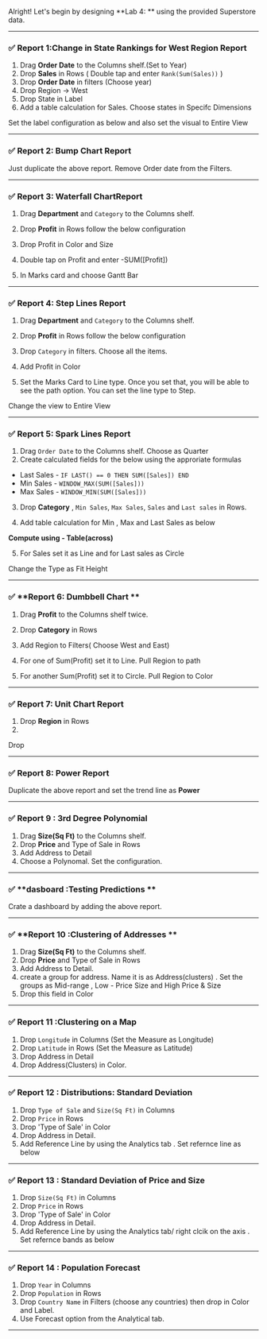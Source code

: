 Alright! Let's begin by designing **Lab 4: ** using the provided Superstore data.



---



### ✅ **Report 1:Change in State Rankings for West Region Report**


1. Drag **Order Date** to the Columns shelf.(Set to Year)
2. Drop **Sales** in Rows ( Double tap and enter `Rank(Sum(Sales))` )
3. Drop **Order Date** in filters (Choose year)
4. Drop Region -> West
5. Drop State in Label
6. Add a table calculation for Sales. Choose states in Specifc Dimensions

Set the label configuration as below and also set the visual to Entire View



---

### ✅ **Report 2: Bump Chart Report**

Just duplicate the above report. Remove Order date from the Filters. 


---

### ✅ **Report 3: Waterfall ChartReport**


1. Drag **Department**  and `Category` to the Columns shelf.
2. Drop **Profit** in Rows follow the below configuration

3. Drop Profit in Color and Size
4. Double tap on  Profit and enter -SUM([Profit])
5. In Marks card and choose Gantt Bar

----

### ✅ **Report 4: Step Lines Report**


1. Drag **Department**  and `Category` to the Columns shelf.
2. Drop **Profit** in Rows follow the below configuration

3. Drop `Category` in filters. Choose all the items.
4. Add Profit in Color
5. Set the Marks Card to Line type. Once you set that, you will be able to see the path option. You can set the line type to Step.

Change the view to Entire View

-----


### ✅ **Report 5: Spark Lines Report**


1. Drag `Order Date` to the Columns shelf. Choose as Quarter
2. Create calculated fields for the below using the approriate formulas

- Last Sales - `IF LAST() == 0 THEN SUM([Sales]) END`
- Min Sales - `WINDOW_MAX(SUM([Sales]))`
- Max Sales - `WINDOW_MIN(SUM([Sales]))`

3. Drop **Category** , `Min Sales`, `Max Sales`, `Sales` and `Last sales` in Rows.

4. Add table calculation for Min , Max and Last Sales as below

**Compute using - Table(across)**

5. For Sales set it as Line and for Last sales as Circle

Change the Type as Fit Height

-----

### ✅ **Report 6: Dumbbell Chart **



1. Drag **Profit** to the Columns shelf twice.
2. Drop **Category** in Rows 
3. Add Region to Filters( Choose West and East)

4. For one of Sum(Profit) set it to Line. Pull Region to path
5. For another Sum(Profit) set it to Circle. Pull Region to Color
 -----
 ### ✅ **Report 7: Unit Chart Report**

1. Drop **Region** in Rows 
2. 
Drop 

---------

### ✅ Report 8: Power Report 

Duplicate the above report and set the trend line as **Power**

------------
### ✅ **Report 9 : 3rd Degree Polynomial**

1. Drag **Size(Sq Ft)** to the Columns shelf.
2. Drop **Price** and Type of Sale in Rows 
3. Add Address to Detail
4. Choose a Polynomal. Set the configuration.


---
### ✅ **dasboard :Testing Predictions **

Crate a dashboard by adding the above report.

------------
### ✅ **Report 10  :Clustering of Addresses **

1. Drag **Size(Sq Ft)** to the Columns shelf.
2. Drop **Price** and Type of Sale in Rows 
3. Add Address to Detail.
4. create a group for address. Name it is as Address(clusters) . Set the groups as Mid-range , Low - Price Size and High Price & Size
5. Drop this field in Color

---------
### ✅ Report 11  :Clustering on a Map 

1. Drop  `Longitude` in Columns (Set the Measure as Longitude)
2. Drop `Latitude` in Rows (Set the Measure as Latitude)
3. Drop Address in Detail
4. Drop Address(Clusters) in Color.

------------

### ✅ Report 12  : Distributions: Standard Deviation

1. Drop  `Type of Sale` and `Size(Sq Ft)` in Columns
2. Drop `Price` in Rows
3. Drop 'Type of Sale' in Color 
4. Drop Address in Detail.
5. Add Reference Line by using the Analytics tab . Set refernce line as below
-----------------------

### ✅ Report 13  : Standard Deviation of Price and Size

1. Drop  `Size(Sq Ft)` in Columns
2. Drop `Price` in Rows
3. Drop 'Type of Sale' in Color 
4. Drop Address in Detail.
5. Add Reference Line by using the Analytics tab/ right clcik on the axis . Set refernce bands as below
---------

### ✅ Report 14  : Population Forecast

1. Drop  `Year` in Columns
2. Drop `Population` in Rows
3. Drop `Country Name` in Filters (choose any countries) then drop in Color and Label.
4. Use Forecast option from the Analytical tab. 

---------------
